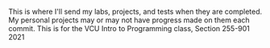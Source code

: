 This is where I'll send my labs, projects, and tests when they are completed.
My personal projects may or may not have progress made on them each commit.
This is for the VCU Intro to Programming class, Section 255-901 2021
